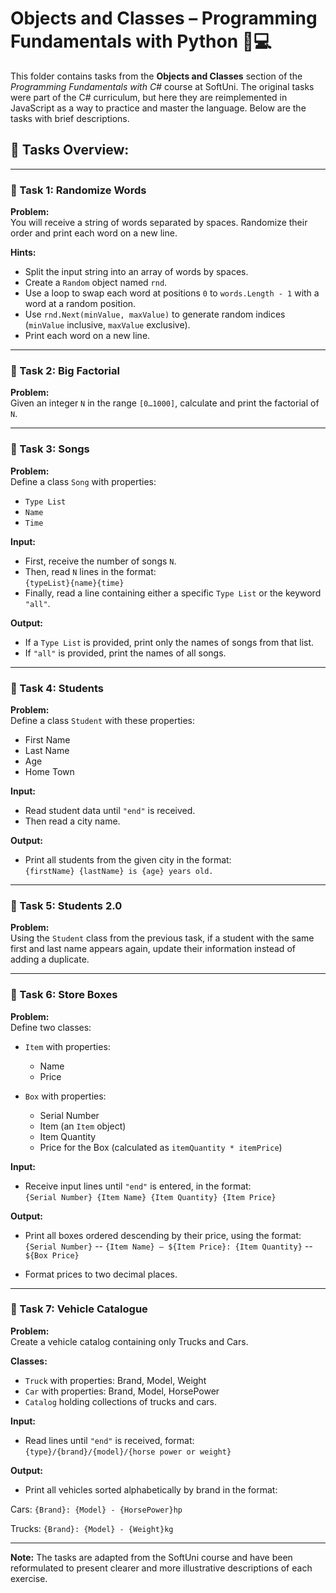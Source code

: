 # Objects and Classes – Programming Fundamentals with Python 🧑💻

This folder contains tasks from the **Objects and Classes** section of the _Programming Fundamentals with C#_ course at SoftUni. The original tasks were part of the C# curriculum, but here they are reimplemented in JavaScript as a way to practice and master the language. Below are the tasks with brief descriptions.

## 🔧 Tasks Overview:

---

### 📝 Task 1: Randomize Words  
**Problem:**  
You will receive a string of words separated by spaces. Randomize their order and print each word on a new line.

**Hints:**  
- Split the input string into an array of words by spaces.  
- Create a `Random` object named `rnd`.  
- Use a loop to swap each word at positions `0` to `words.Length - 1` with a word at a random position.  
- Use `rnd.Next(minValue, maxValue)` to generate random indices (`minValue` inclusive, `maxValue` exclusive).  
- Print each word on a new line.

---

### 📝 Task 2: Big Factorial  
**Problem:**  
Given an integer `N` in the range `[0…1000]`, calculate and print the factorial of `N`.

---

### 📝 Task 3: Songs  
**Problem:**  
Define a class `Song` with properties:  
- `Type List`  
- `Name`  
- `Time`

**Input:**  
- First, receive the number of songs `N`.  
- Then, read `N` lines in the format:  
  `{typeList}{name}{time}`  
- Finally, read a line containing either a specific `Type List` or the keyword `"all"`.

**Output:**  
- If a `Type List` is provided, print only the names of songs from that list.  
- If `"all"` is provided, print the names of all songs.

---

### 📝 Task 4: Students  
**Problem:**  
Define a class `Student` with these properties:  
- First Name  
- Last Name  
- Age  
- Home Town

**Input:**  
- Read student data until `"end"` is received.  
- Then read a city name.

**Output:**  
- Print all students from the given city in the format:  
  `{firstName} {lastName} is {age} years old.`

---

### 📝 Task 5: Students 2.0  
**Problem:**  
Using the `Student` class from the previous task, if a student with the same first and last name appears again, update their information instead of adding a duplicate.

---

### 📝 Task 6: Store Boxes  
**Problem:**  
Define two classes:  

- `Item` with properties:  
  - Name  
  - Price  

- `Box` with properties:  
  - Serial Number  
  - Item (an `Item` object)  
  - Item Quantity  
  - Price for the Box (calculated as `itemQuantity * itemPrice`)

**Input:**  
- Receive input lines until `"end"` is entered, in the format:  
  `{Serial Number} {Item Name} {Item Quantity} {Item Price}`

**Output:**  
- Print all boxes ordered descending by their price, using the format:
`{Serial Number}`
-- `{Item Name} – ${Item Price}: {Item Quantity}`
-- `${Box Price}`

- Format prices to two decimal places.

---

### 📝 Task 7: Vehicle Catalogue  
**Problem:**  
Create a vehicle catalog containing only Trucks and Cars.

**Classes:**  
- `Truck` with properties: Brand, Model, Weight  
- `Car` with properties: Brand, Model, HorsePower  
- `Catalog` holding collections of trucks and cars.

**Input:**  
- Read lines until `"end"` is received, format:  
  `{type}/{brand}/{model}/{horse power or weight}`

**Output:**  
- Print all vehicles sorted alphabetically by brand in the format:
 
Cars:
`{Brand}: {Model} - {HorsePower}hp`

Trucks:
`{Brand}: {Model} - {Weight}kg`

---

**Note:** The tasks are adapted from the SoftUni course and have been reformulated to present clearer and more illustrative descriptions of each exercise.
